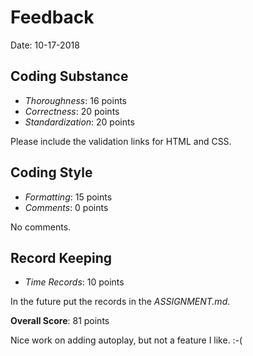# Feedback

Date: 10-17-2018

## Coding Substance

* _Thoroughness_: 16 points
* _Correctness_: 20 points
* _Standardization_: 20 points

Please include the validation links for HTML and CSS.

## Coding Style

* _Formatting_: 15 points
* _Comments_: 0 points

No comments.

## Record Keeping

* _Time Records_: 10 points

In the future put the records in the _ASSIGNMENT.md_.

**Overall Score**: 81 points

Nice work on adding autoplay, but not a feature I like. :-(